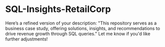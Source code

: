 # SQL-Insights-RetailCorp
Here’s a refined version of your description:    "This repository serves as a business case study, offering solutions, insights, and recommendations to drive revenue growth through SQL queries."    Let me know if you'd like further adjustments!
